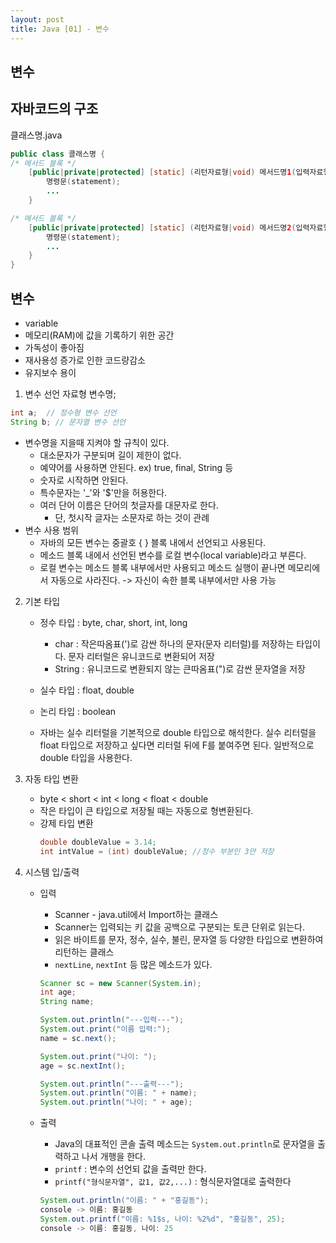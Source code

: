 ```yaml
---
layout: post
title: Java [01] - 변수
---
```


## 변수


## 자바코드의 구조

클래스명.java

```java
public class 클래스명 {
/* 메서드 블록 */
    [public|private|protected] [static] (리턴자료형|void) 메서드명1(입력자료형 매개변수, ...) {
        명령문(statement);
		...
	}

/* 메서드 블록 */
    [public|private|protected] [static] (리턴자료형|void) 메서드명2(입력자료형 매개변수, ...) {
        명령문(statement);
        ...
    }
}

```

## 변수
- variable
- 메모리(RAM)에 값을 기록하기 위한 공간
- 가독성이 좋아짐
- 재사용성 증가로 인한 코드량감소
- 유지보수 용이

1. 변수 선언
    자료형 변수명;
```java
int a;  // 정수형 변수 선언
String b; // 문자열 변수 선언
```
- 변수명을 지을때 지켜야 할 규칙이 있다.
	- 대소문자가 구분되며 길이 제한이 없다.
	- 예약어를 사용하면 안된다. ex) true, final, String 등
	- 숫자로 시작하면 안된다.
	- 특수문자는 '_'와 '$'만을 허용한다.
	- 여러 단어 이름은 단어의 첫글자를 대문자로 한다. 
		- 단, 첫시작 글자는 소문자로 하는 것이 관례
- 변수 사용 범위
	- 자바의 모든 변수는 중괄호 { } 블록 내에서 선언되고 사용된다. 
	- 메소드 블록 내에서 선언된 변수를 로컬 변수(local variable)라고 부른다. 
	- 로컬 변수는 메소드 블록 내부에서만 사용되고 메소드 실행이 끝나면 메모리에서 자동으로 사라진다. -> 자신이 속한 블록 내부에서만 사용 가능


2. 기본 타입

	- 정수 타입	: byte, char, short, int, long
		- char : 작은따옴표(')로 감싼 하나의 문자(문자 리터럴)를 저장하는 타입이다. 문자 리터럴은 유니코드로 변환되어 저장
		- String : 유니코드로 변환되지 않는 큰따옴표(")로 감싼 문자열을 저장
	- 실수 타입	: float, double
	- 논리 타입	: boolean

	- 자바는 실수 리터럴을 기본적으로 double 타입으로 해석한다. 실수 리터럴을 float 타입으로 저장하고 싶다면 리터럴 뒤에 F를 붙여주면 된다. 일반적으로 double 타입을 사용한다.

3. 자동 타입 변환
	- byte < short < int < long < float < double
	- 작은 타입이 큰 타입으로 저장될 때는 자동으로 형변환된다.
	- 강제 타입 변환
		```java
		double doubleValue = 3.14;
		int intValue = (int) doubleValue; //정수 부분인 3만 저장
		```
4. 시스템 입/출력
	- 입력
		- Scanner - java.util에서 Import하는 클래스
		- Scanner는 입력되는 키 값을 공백으로 구분되는 토큰 단위로 읽는다.
		- 읽은 바이트를 문자, 정수, 실수, 불린, 문자열 등 다양한 타입으로 변환하여 리턴하는 클래스
		- `nextLine`, `nextInt` 등 많은 메소드가 있다.
		```java
		Scanner sc = new Scanner(System.in);
		int age;
		String name;
		
		System.out.println("---입력---");
		System.out.print("이름 입력:");
		name = sc.next();
		
		System.out.print("나이: ");
		age = sc.nextInt();
		
		System.out.println("---출력---");
		System.out.println("이름: " + name);
		System.out.println("나이: " + age);
		```
	- 출력
		- Java의 대표적인 콘솔 출력 메소드는 `System.out.println`로 문자열을 출력하고 나서 개행을 한다.
		- `printf` : 변수의 선언되 값을 출력만 한다.
		- `printf("형식문자열", 값1, 값2,...)` : 형식문자열대로 출력한다

		```java
		System.out.println("이름: " + "홍길동"); 
		console -> 이름: 홍길동
		System.out.printf("이름: %1$s, 나이: %2%d", "홍길동", 25); 
		console -> 이름: 홍길동, 나이: 25
		```

